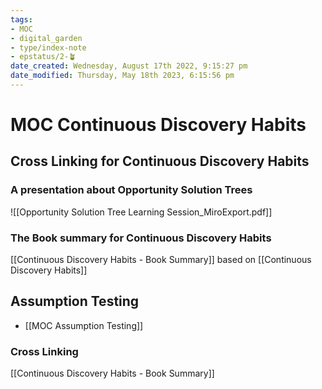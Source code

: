```yaml
---
tags: 
- MOC
- digital_garden
- type/index-note
- epstatus/2-🪴
date_created: Wednesday, August 17th 2022, 9:15:27 pm
date_modified: Thursday, May 18th 2023, 6:15:56 pm
---
```

# MOC Continuous Discovery Habits
## Cross Linking for Continuous Discovery Habits
### A presentation about Opportunity Solution Trees
![[Opportunity Solution Tree Learning Session_MiroExport.pdf]]
### The Book summary for Continuous Discovery Habits
[[Continuous Discovery Habits - Book Summary]] based on [[Continuous Discovery Habits]]

## Assumption Testing
+ [[MOC Assumption Testing]]

### Cross Linking
[[Continuous Discovery Habits - Book Summary]]




